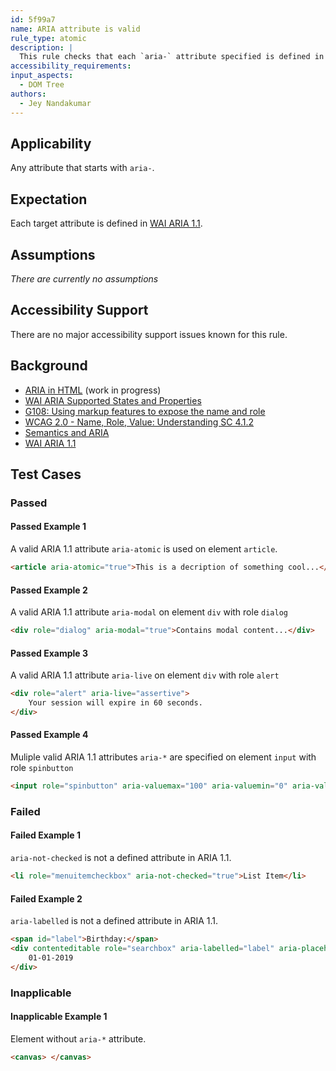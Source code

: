 ```yaml
---
id: 5f99a7
name: ARIA attribute is valid
rule_type: atomic
description: |
  This rule checks that each `aria-` attribute specified is defined in ARIA 1.1.
accessibility_requirements:
input_aspects:
  - DOM Tree
authors:
  - Jey Nandakumar
---
```


## Applicability

Any attribute that starts with `aria-`.

## Expectation

Each target attribute is defined in [WAI ARIA 1.1](https://www.w3.org/TR/wai-aria-1.1/).

## Assumptions

_There are currently no assumptions_

## Accessibility Support

There are no major accessibility support issues known for this rule.

## Background

- [ARIA in HTML](https://www.w3.org/TR/html-aria/#index-aria-global) (work in progress)
- [WAI ARIA Supported States and Properties](http://www.w3.org/TR/wai-aria/#states_and_properties)
- [G108: Using markup features to expose the name and role](http://www.w3.org/TR/WCAG20-TECHS/G108)
- [WCAG 2.0 - Name, Role, Value: Understanding SC 4.1.2](https://www.w3.org/TR/UNDERSTANDING-WCAG20/ensure-compat-rsv.html)
- [Semantics and ARIA](https://developers.google.com/web/fundamentals/accessibility/semantics-aria/)
- [WAI ARIA 1.1](https://www.w3.org/TR/wai-aria-1.1/)

## Test Cases

### Passed

#### Passed Example 1

A valid ARIA 1.1 attribute `aria-atomic` is used on element `article`.

```html
<article aria-atomic="true">This is a decription of something cool...</article>
```

#### Passed Example 2

A valid ARIA 1.1 attribute `aria-modal` on element `div` with role `dialog`

```html
<div role="dialog" aria-modal="true">Contains modal content...</div>
```

#### Passed Example 3

A valid ARIA 1.1 attribute `aria-live` on element `div` with role `alert`

```html
<div role="alert" aria-live="assertive">
	Your session will expire in 60 seconds.
</div>
```

#### Passed Example 4

Muliple valid ARIA 1.1 attributes `aria-*` are specified on element `input` with role `spinbutton`

```html
<input role="spinbutton" aria-valuemax="100" aria-valuemin="0" aria-valuenow="25" type="number" value="25" />
```

### Failed

#### Failed Example 1

`aria-not-checked` is not a defined attribute in ARIA 1.1.

```html
<li role="menuitemcheckbox" aria-not-checked="true">List Item</li>
```

#### Failed Example 2

`aria-labelled` is not a defined attribute in ARIA 1.1.

```html
<span id="label">Birthday:</span>
<div contenteditable role="searchbox" aria-labelled="label" aria-placeholder="MM-DD-YYYY">
	01-01-2019
</div>
```

### Inapplicable

#### Inapplicable Example 1

Element without `aria-*` attribute.

```html
<canvas> </canvas>
```
